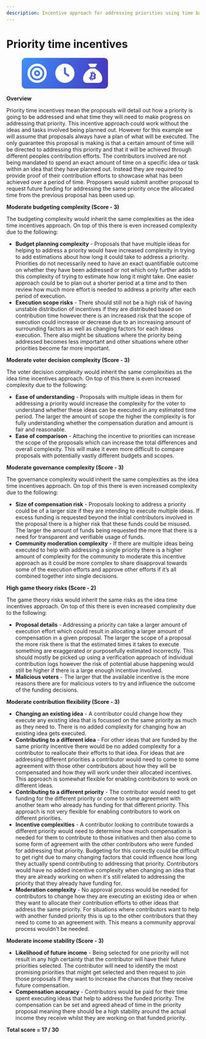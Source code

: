 ```yaml
---
description: Incentive approach for addressing priorities using time based compensation
---
```


# Priority time incentives

<div align="left">

<figure><img src="../../.gitbook/assets/priority-time-incentives.png" alt="" width="225"><figcaption></figcaption></figure>

</div>



**Overview**

Priority time incentives mean the proposals will detail out how a priority is going to be addressed and what time they will need to make progress on addressing that priority. This incentive approach could work without the ideas and tasks involved being planned out. However for this example we will assume that proposals always have a plan of what will be executed. The only guarantee this proposal is making is that a certain amount of time will be directed to addressing this priority and that it will be achieved through different peoples contribution efforts. The contributors involved are not being mandated to spend an exact amount of time on a specific idea or task within an idea that they have planned out. Instead they are required to provide proof of their contribution efforts to showcase what has been achieved over a period of time. Proposers would submit another proposal to request future funding for addressing the same priority once the allocated time from the previous proposal has been used up.



**Moderate budgeting complexity (Score - 3)**

The budgeting complexity would inherit the same complexities as the idea time incentives approach. On top of this there is even increased complexity due to the following:

* **Budget planning complexity** - Proposals that have multiple ideas for helping to address a priority would have increased complexity in trying to add estimations about how long it could take to address a priority. Priorities do not necessarily need to have an exact quantifiable outcome on whether they have been addressed or not which only further adds to this complexity of trying to estimate how long it might take. One easier approach could be to plan out a shorter period at a time and to then review how much more effort is needed to address a priority after each period of execution.
* **Execution scope risks** - There should still not be a high risk of having unstable distribution of incentives if they are distributed based on contribution time however there is an increased risk that the scope of execution could increase or decrease due to an increasing amount of surrounding factors as well as changing factors for each ideas execution. There also might be situations where the priority being addressed becomes less important and other situations where other priorities become far more important.



**Moderate voter decision complexity (Score - 3)**

The voter decision complexity would inherit the same complexities as the idea time incentives approach. On top of this there is even increased complexity due to the following:

* **Ease of understanding** - Proposals with multiple ideas in them for addressing a priority would increase the complexity for the voter to understand whether these ideas can be executed in any estimated time period. The larger the amount of scope the higher the complexity is for fully understanding whether the compensation duration and amount is fair and reasonable.
* **Ease of comparison** - Attaching the incentive to priorities can increase the scope of the proposals which can increase the total differences and overall complexity. This will make it even more difficult to compare proposals with potentially vastly different budgets and scopes.



**Moderate governance complexity (Score - 3)**

The governance complexity would inherit the same complexities as the idea time incentives approach. On top of this there is even increased complexity due to the following:

* **Size of compensation risk** - Proposals looking to address a priority could be of a larger size if they are intending to execute multiple ideas. If excess funding is requested beyond the initial contributors involved in the proposal there is a higher risk that these funds could be misused. The larger the amount of funds being requested the more that there is a need for transparent and verifiable usage of funds.
* **Community moderation complexity** - If there are multiple ideas being executed to help with addressing a single priority there is a higher amount of complexity for the community to moderate this incentive approach as it could be more complex to share disapproval towards some of the execution efforts and approve other efforts if it’s all combined together into single decisions.



**High game theory risks (Score - 2)**

The game theory risks would inherit the same risks as the idea time incentives approach. On top of this there is even increased complexity due to the following:

* **Proposal details** - Addressing a priority can take a larger amount of execution effort which could result in allocating a larger amount of compensation in a given proposal. The larger the scope of a proposal the more risk there is that the estimated times it takes to execute something are exaggerated or purposefully estimated incorrectly. This should mostly be picked up using a verification approach of individual contribution logs however the risk of potential abuse happening would still be higher if there is a large enough incentive involved.
* **Malicious voters** - The larger that the available incentive is the more reasons there are for malicious voters to try and influence the outcome of the funding decisions.



**Moderate contribution flexibility (Score - 3)**

* **Changing an existing idea** - A contributor could change how they execute any existing idea that is focussed on the same priority as much as they need to. There is no added complexity for changing how an existing idea gets executed.
* **Contributing to a different idea** - For other ideas that are funded by the same priority incentive there would be no added complexity for a contributor to reallocate their efforts to that idea. For ideas that are addressing different priorities a contributor would need to come to some agreement with those other contributors about how they will be compensated and how they will work under their allocated incentives. This approach is somewhat flexible for enabling contributors to work on different ideas.
* **Contributing to a different priority** - The contributor would need to get funding for the different priority or come to some agreement with another team who already has funding for that different priority. This approach is not very flexible for enabling contributors to work on different priorities.
* **Incentive complexities** - A contributor looking to contribute towards a different priority would need to determine how much compensation is needed for them to contribute to those initiatives and then also come to some form of agreement with the other contributors who were funded for addressing that priority. Budgeting for this correctly could be difficult to get right due to many changing factors that could influence how long they actually spend contributing to addressing that priority. Contributors would have no added incentive complexity when changing an idea that they are already working on when it's still related to addressing the priority that they already have funding for.
* **Moderation complexity** - No approval process would be needed for contributors to change how they are executing an existing idea or when they want to allocate their contribution efforts to other ideas that address the same priority. For situations where contributors want to help with another funded priority this is up to the other contributors that they need to come to an agreement with. This means a community approval process wouldn't be needed.



**Moderate income stability (Score - 3)**

* **Likelihood of future income** - Being selected for one priority will not result in any high certainty that the contributor will have their future priorities selected. The contributor will need to identify the most promising priorities that might get selected and then request to join those proposals if they want to increase the chances that they receive future compensation.&#x20;
* **Compensation accuracy** - Contributors would be paid for their time spent executing ideas that help to address the funded priority. The compensation can be set and agreed ahead of time in the priority proposal meaning there should be a high stability around the actual income they receive whilst they are working on that funded priority.



**Total score = 17 / 30**
